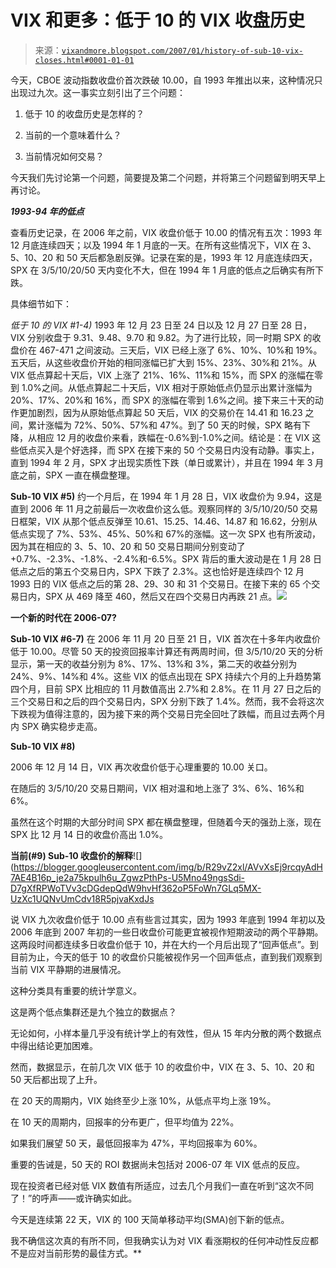 <!--yml

分类：未分类

日期：2024-05-18 16:02:07

-->

# VIX 和更多：低于 10 的 VIX 收盘历史

> 来源：[`vixandmore.blogspot.com/2007/01/history-of-sub-10-vix-closes.html#0001-01-01`](http://vixandmore.blogspot.com/2007/01/history-of-sub-10-vix-closes.html#0001-01-01)

今天，CBOE 波动指数收盘价首次跌破 10.00，自 1993 年推出以来，这种情况只出现过九次。这一事实立刻引出了三个问题：

1.  低于 10 的收盘历史是怎样的？

1.  当前的一个意味着什么？

1.  当前情况如何交易？

今天我们先讨论第一个问题，简要提及第二个问题，并将第三个问题留到明天早上再讨论。

***1993-94 年的低点***

查看历史记录，在 2006 年之前，VIX 收盘价低于 10.00 的情况有五次：1993 年 12 月底连续四天；以及 1994 年 1 月底的一天。在所有这些情况下，VIX 在 3、5、10、20 和 50 天后都急剧反弹。记录在案的是，1993 年 12 月底连续四天，SPX 在 3/5/10/20/50 天内变化不大，但在 1994 年 1 月底的低点之后确实有所下跌。

具体细节如下：

*低于 10 的 VIX #1-4)* 1993 年 12 月 23 日至 24 日以及 12 月 27 日至 28 日，VIX 分别收盘于 9.31、9.48、9.70 和 9.82。为了进行比较，同一时期 SPX 的收盘价在 467-471 之间波动。三天后，VIX 已经上涨了 6%、10%、10%和 19%。五天后，从这些收盘价开始的相同涨幅已扩大到 15%、23%、30%和 21%。从 VIX 低点算起十天后，VIX 上涨了 21%、16%、11%和 15%，而 SPX 的涨幅在零到 1.0%之间。从低点算起二十天后，VIX 相对于原始低点仍显示出累计涨幅为 20%、17%、20%和 16%，而 SPX 的涨幅在零到 1.6%之间。接下来三十天的动作更加剧烈，因为从原始低点算起 50 天后，VIX 的交易价在 14.41 和 16.23 之间，累计涨幅为 72%、50%、57%和 47%。到了 50 天的时候，SPX 略有下降，从相应 12 月的收盘价来看，跌幅在-0.6%到-1.0%之间。结论是：在 VIX 这些低点买入是个好选择，而 SPX 在接下来的 50 个交易日内没有动静。事实上，直到 1994 年 2 月，SPX 才出现实质性下跌（单日或累计），并且在 1994 年 3 月底之前，SPX 一直在横盘整理。

**Sub-10 VIX #5)** 约一个月后，在 1994 年 1 月 28 日，VIX 收盘价为 9.94，这是直到 2006 年 11 月之前最后一次收盘价这么低。观察同样的 3/5/10/20/50 交易日框架，VIX 从那个低点反弹至 10.61、15.25、14.46、14.87 和 16.62，分别从低点实现了 7%、53%、45%、50%和 67%的涨幅。这一次 SPX 也有所波动，因为其在相应的 3、5、10、20 和 50 交易日期间分别变动了+0.7%、-2.3%、-1.8%、-2.4%和-6.5%。SPX 背后的重大波动是在 1 月 28 日低点之后的第五个交易日内，SPX 下跌了 2.3%。这也恰好是连续四个 12 月 1993 日的 VIX 低点之后的第 28、29、30 和 31 个交易日。在接下来的 65 个交易日内，SPX 从 469 降至 460，然后又在四个交易日内再跌 21 点。![](https://blogger.googleusercontent.com/img/b/R29vZ2xl/AVvXsEjginxsH2YtAE8RjWrn7WhwspBL1_1xFpiKQSbAcgPHxfhs8crlnhcfW5oaRpzopciHe27An8r3c1tXJTMDZH_LMPBPNXeXPvRSdxjs7nZgSQNdwEW1MLpVd3prXtauxGKBUwTz-zqCvT84/s1600-h/VIX+1-5+1993-94+b1.jpg)

**一个新的时代在 2006-07?**

**Sub-10 VIX #6-7)** 在 2006 年 11 月 20 日至 21 日，VIX 首次在十多年内收盘价低于 10.00。尽管 50 天的投资回报率计算还有两周时间，但 3/5/10/20 天的分析显示，第一天的收益分别为 8%、17%、13%和 3%，第二天的收益分别为 24%、9%、14%和 4%。这些 VIX 的低点出现在 SPX 持续六个月的上升趋势第四个月，目前 SPX 比相应的 11 月数值高出 2.7%和 2.8%。在 11 月 27 日之后的三个交易日和之后的四个交易日内，SPX 分别下跌了 1.4%。然而，我不会将这次下跌视为值得注意的，因为接下来的两个交易日完全回吐了跌幅，而且过去两个月内 SPX 确实稳步走高。

**Sub-10 VIX #8)** 

2006 年 12 月 14 日，VIX 再次收盘价低于心理重要的 10.00 关口。

在随后的 3/5/10/20 交易日期间，VIX 相对温和地上涨了 3%、6%、16%和 6%。

虽然在这个时期的大部分时间 SPX 都在横盘整理，但随着今天的强劲上涨，现在 SPX 比 12 月 14 日的收盘价高出 1.0%。

****当前(#9) Sub-10 收盘价的解释****![](https://blogger.googleusercontent.com/img/b/R29vZ2xl/AVvXsEj9rcqyAdH7AE4B16p_je2a75kpulh6u_ZgwzPthPs-U5Mno49ngsSdi-D7gXfRPWoTVv3cDGdepQdW9hvHf362oP5FoWn7GLq5MX-UzXc1UQNvUmCdv18R5pjvaKxdJs

说 VIX 九次收盘价低于 10.00 点有些言过其实，因为 1993 年底到 1994 年初以及 2006 年底到 2007 年初的一些日收盘价可能更宜被视作短期波动的两个平静期。这两段时间都连续多日收盘价低于 10，并在大约一个月后出现了“回声低点”。到目前为止，今天的低于 10 的收盘价只能被视作另一个回声低点，直到我们观察到当前 VIX 平静期的进展情况。

这种分类具有重要的统计学意义。

这是两个低点集群还是九个独立的数据点？

无论如何，小样本量几乎没有统计学上的有效性，但从 15 年内分散的两个数据点中得出结论更加困难。

然而，数据显示，在前几次 VIX 低于 10 的收盘价中，VIX 在 3、5、10、20 和 50 天后都出现了上升。

在 20 天的周期内，VIX 始终至少上涨 10%，从低点平均上涨 19%。

在 10 天的周期内，回报率的分布更广，但平均值为 22%。

如果我们展望 50 天，最低回报率为 47%，平均回报率为 60%。

重要的告诫是，50 天的 ROI 数据尚未包括对 2006-07 年 VIX 低点的反应。

现在投资者已经对低 VIX 数值有所适应，过去几个月我们一直在听到“这次不同了！”的呼声——或许确实如此。

今天是连续第 22 天，VIX 的 100 天简单移动平均(SMA)创下新的低点。

我不确信这次真的有所不同，但我确实认为对 VIX 看涨期权的任何冲动性反应都不是应对当前形势的最佳方式。**
